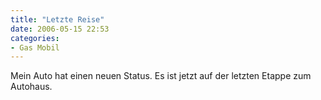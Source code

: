 ```yaml
---
title: "Letzte Reise"
date: 2006-05-15 22:53
categories: 
- Gas Mobil
---
```

Mein Auto hat einen neuen Status. Es ist jetzt auf der letzten Etappe zum Autohaus.